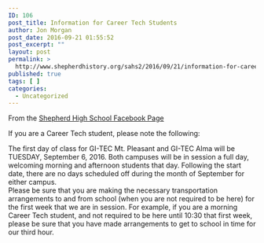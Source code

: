 ```yaml
---
ID: 106
post_title: Information for Career Tech Students
author: Jon Morgan
post_date: 2016-09-21 01:55:52
post_excerpt: ""
layout: post
permalink: >
  http://www.shepherdhistory.org/sahs2/2016/09/21/information-for-career-tech-students/
published: true
tags: [ ]
categories:
  - Uncategorized
---
```

From the <a class="c3" href="https://www.google.com/url?q=https://www.facebook.com/shepherdmihs/posts/506840606177696&amp;sa=D&amp;ust=1471647712490000&amp;usg=AFQjCNFsZggIucYg89DNGCokXAw3S_LJOQ">Shepherd High School Facebook Page</a>

If you are a Career Tech student, please note the following:

The first day of class for GI-TEC Mt. Pleasant and GI-TEC Alma will be TUESDAY, September 6, 2016. Both campuses will be in session a full day, welcoming morning and afternoon students that day. Following the start date, there are no days scheduled off during the month of September for either campus.<br />Please be sure that you are making the necessary transportation arrangements to and from school (when you are not required to be here) for the first week that we are in session. For example, if you are a morning Career Tech student, and not required to be here until 10:30 that first week, please be sure that you have made arrangements to get to school in time for our third hour.